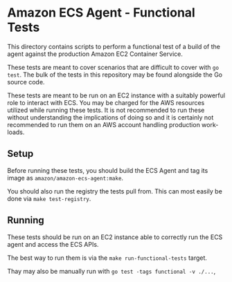 # Amazon ECS Agent - Functional Tests

This directory contains scripts to perform a functional test of a build of the
agent against the production Amazon EC2 Container Service.

These tests are meant to cover scenarios that are difficult to cover with `go test`.
The bulk of the tests in this repository may be found alongside the Go source
code.

These tests are meant to be run on an EC2 instance with a suitably powerful
role to interact with ECS.
You may be charged for the AWS resources utilized while running these tests.
It is not recommended to run these without understanding the implications of
doing so and it is certainly not recommended to run them on an AWS account
handling production work-loads.

## Setup

Before running these tests, you should build the ECS Agent and tag its image as
`amazon/amazon-ecs-agent:make`.

You should also run the registry the tests pull from. This can most easily be done via `make test-registry`.

## Running

These tests should be run on an EC2 instance able to correctly run the ECS
agent and access the ECS APIs.

The best way to run them is via the `make run-functional-tests` target.

Thay may also be manually run with `go test -tags functional -v ./...`,
